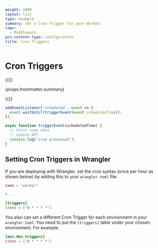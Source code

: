 ```yaml
---
weight: 1000
layout: list
type: example
summary: Set a Cron Trigger for your Worker.
tags:
  - Middleware
pcx-content-type: configuration
title: Cron Triggers
---
```


# Cron Triggers

{{<content-column>}}
  <p>{props.frontmatter.summary}</p>
{{</content-column>}}

```js
addEventListener('scheduled', event => {
  event.waitUntil(triggerEvent(event.scheduledTime));
});

async function triggerEvent(scheduledTime) {
  // Fetch some data
  // Update API
  console.log('cron processed');
}
```

## Setting Cron Triggers in Wrangler

If you are deploying with Wrangler, set the cron syntax (once per hour as shown below) by adding this to your `wrangler.toml` file:

```toml
name = "worker"

# ...

[triggers]
crons = ["0 * * * *"]
```

You also can set a different Cron Trigger for each environment in your `wrangler.toml`. You need to put the `[triggers]` table under your chosen environment. For example:

```toml
[env.dev.triggers]
crons = ["0 * * * *"]
```
